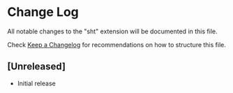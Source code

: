 # Change Log

All notable changes to the "sht" extension will be documented in this file.

Check [Keep a Changelog](http://keepachangelog.com/) for recommendations on how to structure this file.

## [Unreleased]

- Initial release